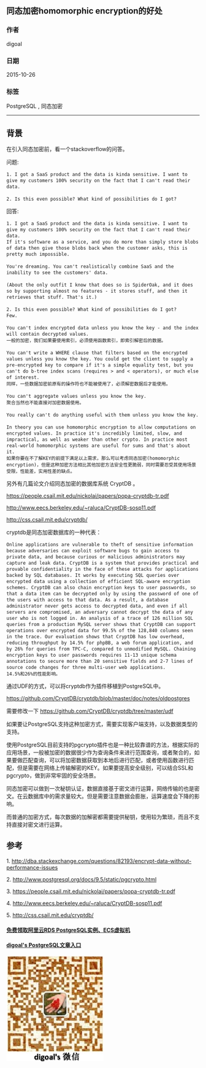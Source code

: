 ## 同态加密homomorphic encryption的好处  
                                                                                                                                                                         
### 作者                                                                                                                                                        
digoal                                                                                                                                                        
                                                                                                                                                        
### 日期                                                                                                                                                         
2015-10-26                                                                                                                                             
                                                                                                                                                          
### 标签                                                                                                                                                        
PostgreSQL , 同态加密          
                                                                                                                                                                    
----                                                                                                                                                                    
                                                                                                                                                                     
## 背景                                                                                             
在引入同态加密前，看一个stackoverflow的问答。  
  
问题:  
  
```  
1. I got a SaaS product and the data is kinda sensitive. I want to give my customers 100% security on the fact that I can't read their data.  
  
2. Is this even possible? What kind of possibilities do I got?  
```  
  
回答:  
  
```  
1. I got a SaaS product and the data is kinda sensitive. I want to give my customers 100% security on the fact that I can't read their data.  
If it's software as a service, and you do more than simply store blobs of data then give those blobs back when the customer asks, this is pretty much impossible.  
  
You're dreaming. You can't realistically combine SaaS and the inability to see the customers' data.  
  
(About the only outfit I know that does so is SpiderOak, and it does so by supporting almost no features - it stores stuff, and then it retrieves that stuff. That's it.)  
  
2. Is this even possible? What kind of possibilities do I got?  
Few.  
  
You can't index encrypted data unless you know the key - and the index will contain decrypted values.  
一般的加密，我们如果要使用索引，必须使用函数索引，即索引解密后的数据。  
  
You can't write a WHERE clause that filters based on the encrypted values unless you know the key. You could get the client to supply a pre-encrypted key to compare if it's a simple equality test, but you can't do b-tree index scans (requires > and < operators), or much else of interest.  
同样，一些数据加密前原有的操作符也不能被使用了，必须解密数据后才能使用。  
  
You can't aggregate values unless you know the key.  
聚合当然也不能直接对加密数据使用。  
  
You really can't do anything useful with them unless you know the key.  
  
In theory you can use homomorphic encryption to allow computations on encrypted values. In practice it's incredibly limited, slow, and impractical, as well as weaker than other crypto. In practice most real-world homomorphic systems are useful for sums and that's about it.  
如果你要在不了解KEY的前提下满足以上需求，那么可以考虑同态加密(homomorphic encryption)，但是这种加密方法相比其他加密方法安全性更脆弱，同时需要忍受其使用场景受限，性能差，实用性差的缺点。  
```  
  
另外有几篇论文介绍同态加密的数据库系统 CryptDB 。  
  
https://people.csail.mit.edu/nickolai/papers/popa-cryptdb-tr.pdf  
  
http://www.eecs.berkeley.edu/~raluca/CryptDB-sosp11.pdf  
  
http://css.csail.mit.edu/cryptdb/  
  
  
cryptdb是同态加密数据库的一种代表：  
  
```  
Online applications are vulnerable to theft of sensitive information because adversaries can exploit software bugs to gain access to private data, and because curious or malicious administrators may capture and leak data. CryptDB is a system that provides practical and provable confidentiality in the face of these attacks for applications backed by SQL databases. It works by executing SQL queries over encrypted data using a collection of efficient SQL-aware encryption schemes. CryptDB can also chain encryption keys to user passwords, so that a data item can be decrypted only by using the password of one of the users with access to that data. As a result, a database administrator never gets access to decrypted data, and even if all servers are compromised, an adversary cannot decrypt the data of any user who is not logged in. An analysis of a trace of 126 million SQL queries from a production MySQL server shows that CryptDB can support operations over encrypted data for 99.5% of the 128,840 columns seen in the trace. Our evaluation shows that CryptDB has low overhead, reducing throughput by 14.5% for phpBB, a web forum application, and by 26% for queries from TPC-C, compared to unmodified MySQL. Chaining encryption keys to user passwords requires 11-13 unique schema annotations to secure more than 20 sensitive fields and 2-7 lines of source code changes for three multi-user web applications.  
14.5%和26%的性能影响。  
```  
  
通过UDF的方式，可以将cryptdb作为插件移植到PostgreSQL中。  
  
https://github.com/CryptDB/cryptdb/blob/master/doc/notes/oldpostgres  
  
需要修改一下  https://github.com/CryptDB/cryptdb/tree/master/udf  
  
如果要让PostgreSQL支持这种加密方式，需要实现客户端支持，以及数据类型的支持。  
  
使用PostgreSQL目前支持的pgcrypto插件也是一种比较靠谱的方法，根据实际的应用场景，一般被加密的数据很少作为查询条件来进行范围查询，或者聚合的，如果要做匹配查询，可以将加密数据获取到本地后进行匹配，或者使用函数进行匹配，但是需要在网络上传输解密的KEY。如果要提高安全级别，可以结合SSL和pgcrypto，做到非常牢固的安全场景。  
  
同态加密可以做到一次秘钥认证，数据直接基于密文进行运算，网络传输的也是密文。在云数据库中的需求量较大。但是需要注意数据会膨胀，运算速度会下降的影响。  
  
而普通的加密方式，每次数据的加解密都需要提供秘钥，使用较为繁琐，而且不支持直接对密文进行运算。  
  
## 参考  
1\. http://dba.stackexchange.com/questions/82193/encrypt-data-without-performance-issues  
  
2\. http://www.postgresql.org/docs/9.5/static/pgcrypto.html  
  
3\. https://people.csail.mit.edu/nickolai/papers/popa-cryptdb-tr.pdf  
  
4\. http://www.eecs.berkeley.edu/~raluca/CryptDB-sosp11.pdf  
  
5\. http://css.csail.mit.edu/cryptdb/  
  
  
  
  
  
  
  
  
  
  
  
  
  
#### [免费领取阿里云RDS PostgreSQL实例、ECS虚拟机](https://free.aliyun.com/ "57258f76c37864c6e6d23383d05714ea")
  
  
#### [digoal's PostgreSQL文章入口](https://github.com/digoal/blog/blob/master/README.md "22709685feb7cab07d30f30387f0a9ae")
  
  
![digoal's weixin](../pic/digoal_weixin.jpg "f7ad92eeba24523fd47a6e1a0e691b59")
  
  
  
  
  
  
  
